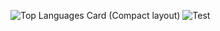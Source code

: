 ![Top Languages Card (Compact layout)](https://github-readme-stats.vercel.app/api/top-langs/?username=shota1995m&layout=compact)
![Test](https://github-readme-blog-score-e1uqdvi8g-shota1995m.vercel.app/api/get_zenn_score)
